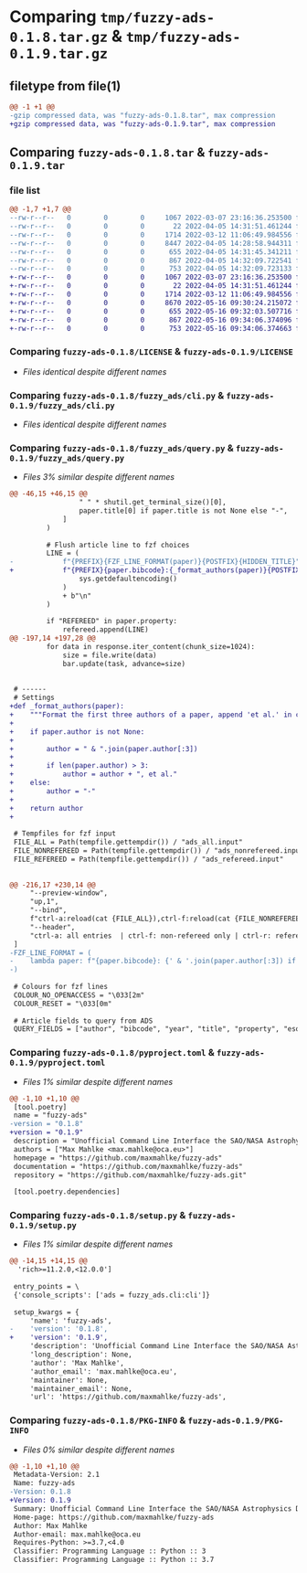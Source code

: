 # Comparing `tmp/fuzzy-ads-0.1.8.tar.gz` & `tmp/fuzzy-ads-0.1.9.tar.gz`

## filetype from file(1)

```diff
@@ -1 +1 @@
-gzip compressed data, was "fuzzy-ads-0.1.8.tar", max compression
+gzip compressed data, was "fuzzy-ads-0.1.9.tar", max compression
```

## Comparing `fuzzy-ads-0.1.8.tar` & `fuzzy-ads-0.1.9.tar`

### file list

```diff
@@ -1,7 +1,7 @@
--rw-r--r--   0        0        0     1067 2022-03-07 23:16:36.253500 fuzzy-ads-0.1.8/LICENSE
--rw-r--r--   0        0        0       22 2022-04-05 14:31:51.461244 fuzzy-ads-0.1.8/fuzzy_ads/__init__.py
--rw-r--r--   0        0        0     1714 2022-03-12 11:06:49.984556 fuzzy-ads-0.1.8/fuzzy_ads/cli.py
--rw-r--r--   0        0        0     8447 2022-04-05 14:28:58.944311 fuzzy-ads-0.1.8/fuzzy_ads/query.py
--rw-r--r--   0        0        0      655 2022-04-05 14:31:45.341211 fuzzy-ads-0.1.8/pyproject.toml
--rw-r--r--   0        0        0      867 2022-04-05 14:32:09.722541 fuzzy-ads-0.1.8/setup.py
--rw-r--r--   0        0        0      753 2022-04-05 14:32:09.723133 fuzzy-ads-0.1.8/PKG-INFO
+-rw-r--r--   0        0        0     1067 2022-03-07 23:16:36.253500 fuzzy-ads-0.1.9/LICENSE
+-rw-r--r--   0        0        0       22 2022-04-05 14:31:51.461244 fuzzy-ads-0.1.9/fuzzy_ads/__init__.py
+-rw-r--r--   0        0        0     1714 2022-03-12 11:06:49.984556 fuzzy-ads-0.1.9/fuzzy_ads/cli.py
+-rw-r--r--   0        0        0     8670 2022-05-16 09:30:24.215072 fuzzy-ads-0.1.9/fuzzy_ads/query.py
+-rw-r--r--   0        0        0      655 2022-05-16 09:32:03.507716 fuzzy-ads-0.1.9/pyproject.toml
+-rw-r--r--   0        0        0      867 2022-05-16 09:34:06.374096 fuzzy-ads-0.1.9/setup.py
+-rw-r--r--   0        0        0      753 2022-05-16 09:34:06.374663 fuzzy-ads-0.1.9/PKG-INFO
```

### Comparing `fuzzy-ads-0.1.8/LICENSE` & `fuzzy-ads-0.1.9/LICENSE`

 * *Files identical despite different names*

### Comparing `fuzzy-ads-0.1.8/fuzzy_ads/cli.py` & `fuzzy-ads-0.1.9/fuzzy_ads/cli.py`

 * *Files identical despite different names*

### Comparing `fuzzy-ads-0.1.8/fuzzy_ads/query.py` & `fuzzy-ads-0.1.9/fuzzy_ads/query.py`

 * *Files 3% similar despite different names*

```diff
@@ -46,15 +46,15 @@
                 " " * shutil.get_terminal_size()[0],
                 paper.title[0] if paper.title is not None else "-",
             ]
         )
 
         # Flush article line to fzf choices
         LINE = (
-            f"{PREFIX}{FZF_LINE_FORMAT(paper)}{POSTFIX}{HIDDEN_TITLE}".encode(
+            f"{PREFIX}{paper.bibcode}:{_format_authors(paper)}{POSTFIX}{HIDDEN_TITLE}".encode(
                 sys.getdefaultencoding()
             )
             + b"\n"
         )
 
         if "REFEREED" in paper.property:
             refereed.append(LINE)
@@ -197,14 +197,28 @@
         for data in response.iter_content(chunk_size=1024):
             size = file.write(data)
             bar.update(task, advance=size)
 
 
 # ------
 # Settings
+def _format_authors(paper):
+    """Format the first three authors of a paper, append 'et al.' in case there is more than 3."""
+
+    if paper.author is not None:
+
+        author = " & ".join(paper.author[:3])
+
+        if len(paper.author) > 3:
+            author = author + ", et al."
+    else:
+        author = "-"
+
+    return author
+
 
 # Tempfiles for fzf input
 FILE_ALL = Path(tempfile.gettempdir()) / "ads_all.input"
 FILE_NONREFEREED = Path(tempfile.gettempdir()) / "ads_nonrefereed.input"
 FILE_REFEREED = Path(tempfile.gettempdir()) / "ads_refereed.input"
 
 
@@ -216,17 +230,14 @@
     "--preview-window",
     "up,1",
     "--bind",
     f"ctrl-a:reload(cat {FILE_ALL}),ctrl-f:reload(cat {FILE_NONREFEREED}),ctrl-r:reload(cat {FILE_REFEREED})",
     "--header",
     "ctrl-a: all entries  | ctrl-f: non-refereed only | ctrl-r: refereed only",
 ]
-FZF_LINE_FORMAT = (
-    lambda paper: f"{paper.bibcode}: {' & '.join(paper.author[:3]) if paper.author is not None else '-'}"
-)
 
 # Colours for fzf lines
 COLOUR_NO_OPENACCESS = "\033[2m"
 COLOUR_RESET = "\033[0m"
 
 # Article fields to query from ADS
 QUERY_FIELDS = ["author", "bibcode", "year", "title", "property", "esources", "doi"]
```

### Comparing `fuzzy-ads-0.1.8/pyproject.toml` & `fuzzy-ads-0.1.9/pyproject.toml`

 * *Files 1% similar despite different names*

```diff
@@ -1,10 +1,10 @@
 [tool.poetry]
 name = "fuzzy-ads"
-version = "0.1.8"
+version = "0.1.9"
 description = "Unofficial Command Line Interface the SAO/NASA Astrophysics Data System"
 authors = ["Max Mahlke <max.mahlke@oca.eu>"]
 homepage = "https://github.com/maxmahlke/fuzzy-ads"
 documentation = "https://github.com/maxmahlke/fuzzy-ads"
 repository = "https://github.com/maxmahlke/fuzzy-ads.git"
 
 [tool.poetry.dependencies]
```

### Comparing `fuzzy-ads-0.1.8/setup.py` & `fuzzy-ads-0.1.9/setup.py`

 * *Files 1% similar despite different names*

```diff
@@ -14,15 +14,15 @@
  'rich>=11.2.0,<12.0.0']
 
 entry_points = \
 {'console_scripts': ['ads = fuzzy_ads.cli:cli']}
 
 setup_kwargs = {
     'name': 'fuzzy-ads',
-    'version': '0.1.8',
+    'version': '0.1.9',
     'description': 'Unofficial Command Line Interface the SAO/NASA Astrophysics Data System',
     'long_description': None,
     'author': 'Max Mahlke',
     'author_email': 'max.mahlke@oca.eu',
     'maintainer': None,
     'maintainer_email': None,
     'url': 'https://github.com/maxmahlke/fuzzy-ads',
```

### Comparing `fuzzy-ads-0.1.8/PKG-INFO` & `fuzzy-ads-0.1.9/PKG-INFO`

 * *Files 0% similar despite different names*

```diff
@@ -1,10 +1,10 @@
 Metadata-Version: 2.1
 Name: fuzzy-ads
-Version: 0.1.8
+Version: 0.1.9
 Summary: Unofficial Command Line Interface the SAO/NASA Astrophysics Data System
 Home-page: https://github.com/maxmahlke/fuzzy-ads
 Author: Max Mahlke
 Author-email: max.mahlke@oca.eu
 Requires-Python: >=3.7,<4.0
 Classifier: Programming Language :: Python :: 3
 Classifier: Programming Language :: Python :: 3.7
```

